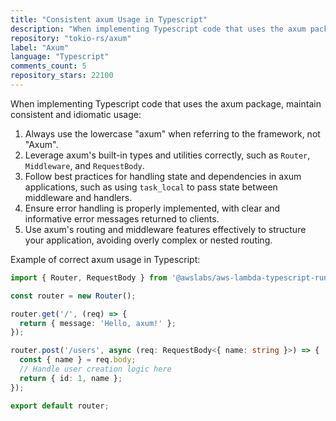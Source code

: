 ```yaml
---
title: "Consistent axum Usage in Typescript"
description: "When implementing Typescript code that uses the axum package, maintain consistent and idiomatic usage: always use lowercase 'axum', leverage axum's built-in types correctly, follow best practices for state and dependencies, ensure proper error handling, and use routing and middleware features effectively."
repository: "tokio-rs/axum"
label: "Axum"
language: "Typescript"
comments_count: 5
repository_stars: 22100
---
```


When implementing Typescript code that uses the axum package, maintain consistent and idiomatic usage:

1. Always use the lowercase "axum" when referring to the framework, not "Axum".
2. Leverage axum's built-in types and utilities correctly, such as `Router`, `Middleware`, and `RequestBody`.
3. Follow best practices for handling state and dependencies in axum applications, such as using `task_local` to pass state between middleware and handlers.
4. Ensure error handling is properly implemented, with clear and informative error messages returned to clients.
5. Use axum's routing and middleware features effectively to structure your application, avoiding overly complex or nested routing.

Example of correct axum usage in Typescript:

```typescript
import { Router, RequestBody } from '@awslabs/aws-lambda-typescript-runtime';

const router = new Router();

router.get('/', (req) => {
  return { message: 'Hello, axum!' };
});

router.post('/users', async (req: RequestBody<{ name: string }>) => {
  const { name } = req.body;
  // Handle user creation logic here
  return { id: 1, name };
});

export default router;